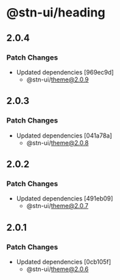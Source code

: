 # @stn-ui/heading

## 2.0.4

### Patch Changes

- Updated dependencies [969ec9d]
  - @stn-ui/theme@2.0.9

## 2.0.3

### Patch Changes

- Updated dependencies [041a78a]
  - @stn-ui/theme@2.0.8

## 2.0.2

### Patch Changes

- Updated dependencies [491eb09]
  - @stn-ui/theme@2.0.7

## 2.0.1

### Patch Changes

- Updated dependencies [0cb105f]
  - @stn-ui/theme@2.0.6

